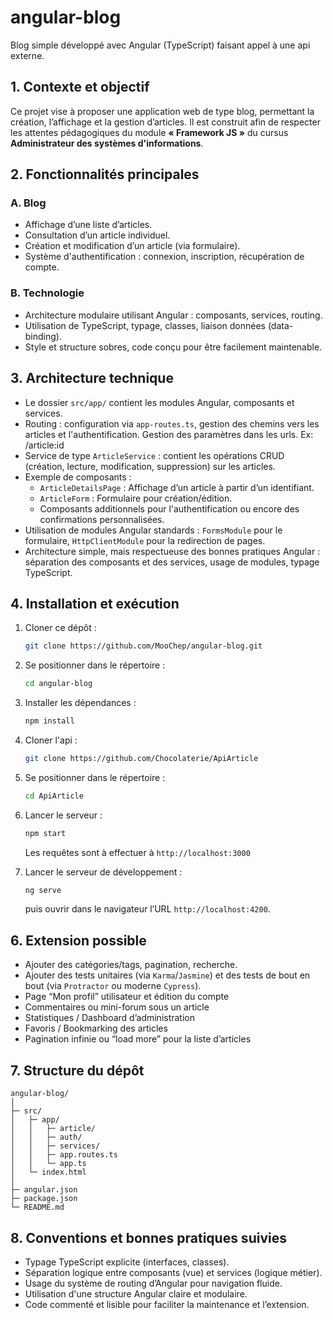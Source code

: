 # angular-blog

Blog simple développé avec Angular (TypeScript) faisant appel à une api externe. 

## 1. Contexte et objectif

Ce projet vise à proposer une application 
web de type blog, permettant la création, l’affichage et 
la gestion d’articles. Il est construit afin de respecter les 
attentes pédagogiques du module **« Framework JS »** du cursus **Administrateur des systèmes d'informations**.

## 2. Fonctionnalités principales
### A. Blog
* Affichage d’une liste d’articles.
* Consultation d’un article individuel.
* Création et modification d’un article (via formulaire).
* Système d'authentification : connexion, inscription, récupération de compte.
### B. Technologie
* Architecture modulaire utilisant Angular : composants, services, routing.
* Utilisation de TypeScript, typage, classes, liaison données (data-binding).
* Style et structure sobres, code conçu pour être facilement maintenable.

## 3. Architecture technique

* Le dossier `src/app/` contient les modules Angular, composants et services.
* Routing : configuration via `app-routes.ts`, gestion des chemins vers les articles et l'authentification. Gestion des paramètres dans les urls. Ex: /article:id
* Service de type `ArticleService` : contient les opérations CRUD (création, lecture, modification, suppression) sur les articles.
* Exemple de composants :
  * `ArticleDetailsPage` : Affichage d’un article à partir d’un identifiant.
  * `ArticleForm` : Formulaire pour création/édition.
  * Composants additionnels pour l'authentification ou encore des confirmations personnalisées.
* Utilisation de modules Angular standards : `FormsModule` pour le formulaire, `HttpClientModule` pour la redirection de pages.
* Architecture simple, mais respectueuse des bonnes pratiques Angular : séparation des composants et des services, usage de modules, typage TypeScript.

## 4. Installation et exécution

1. Cloner ce dépôt :

   ```bash
   git clone https://github.com/MooChep/angular-blog.git  
   ```
2. Se positionner dans le répertoire :

   ```bash
   cd angular-blog  
   ```
3. Installer les dépendances :

   ```bash
   npm install  
   ```
4. Cloner l'api :
   ```bash
   git clone https://github.com/Chocolaterie/ApiArticle
   ```
5. Se positionner dans le répertoire :

   ```bash
   cd ApiArticle  
   ```
   
6. Lancer le serveur :

   ```bash
   npm start
   ``` 
    Les requêtes sont à effectuer à `http://localhost:3000`


7. Lancer le serveur de développement :

   ```bash
   ng serve  
   ```
   puis ouvrir dans le navigateur l’URL `http://localhost:4200`.

## 6. Extension possible

* Ajouter des catégories/tags, pagination, recherche.
* Ajouter des tests unitaires (via `Karma`/`Jasmine`) et des tests de bout en bout (via `Protractor` ou moderne `Cypress`).
* Page “Mon profil” utilisateur et édition du compte
* Commentaires ou mini-forum sous un article
* Statistiques / Dashboard d’administration
* Favoris / Bookmarking des articles
* Pagination infinie ou “load more” pour la liste d’articles

## 7. Structure du dépôt

```
angular-blog/
│
├─ src/
│   ├─ app/
│   │   ├─ article/
│   │   ├─ auth/
│   │   ├─ services/
│   │   ├─ app.routes.ts
│   │   └─ app.ts
│   └─ index.html
│
├─ angular.json
├─ package.json
└─ README.md
```

## 8. Conventions et bonnes pratiques suivies

* Typage TypeScript explicite (interfaces, classes).
* Séparation logique entre composants (vue) et services (logique métier).
* Usage du système de routing d’Angular pour navigation fluide.
* Utilisation d'une structure Angular claire et modulaire.
* Code commenté et lisible pour faciliter la maintenance et l’extension.

